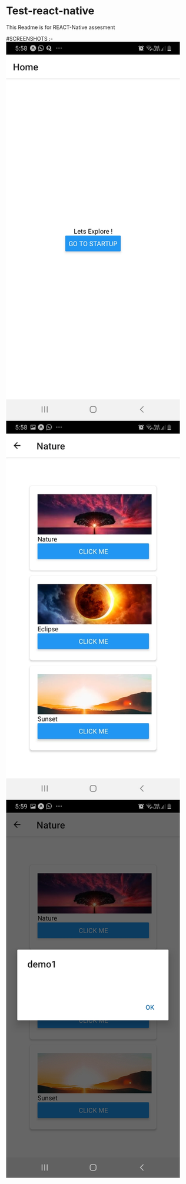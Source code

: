 # Test-react-native
This Readme is for REACT-Native assesment

#SCREENSHOTS :-
<img src="https://github.com/harshshaw/Test-react-native/blob/master/home-native.jpeg"> 
<img src="https://github.com/harshshaw/Test-react-native/blob/master/card-native.jpeg">
<img src="https://github.com/harshshaw/Test-react-native/blob/master/alert-native.jpeg">
